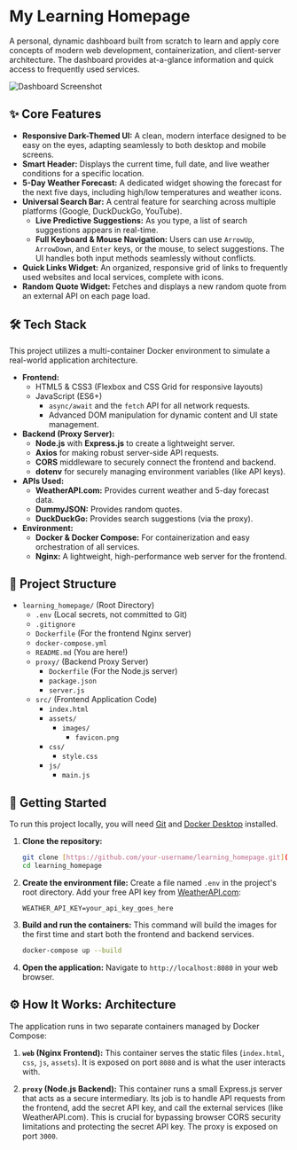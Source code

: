 # My Learning Homepage

A personal, dynamic dashboard built from scratch to learn and apply core concepts of modern web development, containerization, and client-server architecture. The dashboard provides at-a-glance information and quick access to frequently used services.

![Dashboard Screenshot](https://github.com/gazaka/learning_homepage/blob/main/src/assets/images/dashboard-screeenshot.png) <!-- You can replace this with a real screenshot of your dashboard later! -->

## ✨ Core Features

* **Responsive Dark-Themed UI:** A clean, modern interface designed to be easy on the eyes, adapting seamlessly to both desktop and mobile screens.
* **Smart Header:** Displays the current time, full date, and live weather conditions for a specific location.
* **5-Day Weather Forecast:** A dedicated widget showing the forecast for the next five days, including high/low temperatures and weather icons.
* **Universal Search Bar:** A central feature for searching across multiple platforms (Google, DuckDuckGo, YouTube).
    * **Live Predictive Suggestions:** As you type, a list of search suggestions appears in real-time.
    * **Full Keyboard & Mouse Navigation:** Users can use `ArrowUp`, `ArrowDown`, and `Enter` keys, or the mouse, to select suggestions. The UI handles both input methods seamlessly without conflicts.
* **Quick Links Widget:** An organized, responsive grid of links to frequently used websites and local services, complete with icons.
* **Random Quote Widget:** Fetches and displays a new random quote from an external API on each page load.

## 🛠️ Tech Stack

This project utilizes a multi-container Docker environment to simulate a real-world application architecture.

* **Frontend:**
    * HTML5 & CSS3 (Flexbox and CSS Grid for responsive layouts)
    * JavaScript (ES6+)
        * `async/await` and the `fetch` API for all network requests.
        * Advanced DOM manipulation for dynamic content and UI state management.
* **Backend (Proxy Server):**
    * **Node.js** with **Express.js** to create a lightweight server.
    * **Axios** for making robust server-side API requests.
    * **CORS** middleware to securely connect the frontend and backend.
    * **dotenv** for securely managing environment variables (like API keys).
* **APIs Used:**
    * **WeatherAPI.com:** Provides current weather and 5-day forecast data.
    * **DummyJSON:** Provides random quotes.
    * **DuckDuckGo:** Provides search suggestions (via the proxy).
* **Environment:**
    * **Docker & Docker Compose:** For containerization and easy orchestration of all services.
    * **Nginx:** A lightweight, high-performance web server for the frontend.

## 📂 Project Structure

* `learning_homepage/` (Root Directory)
    * `.env` (Local secrets, not committed to Git)
    * `.gitignore`
    * `Dockerfile` (For the frontend Nginx server)
    * `docker-compose.yml`
    * `README.md` (You are here!)
    * `proxy/` (Backend Proxy Server)
        * `Dockerfile` (For the Node.js server)
        * `package.json`
        * `server.js`
    * `src/` (Frontend Application Code)
        * `index.html`
        * `assets/`
            * `images/`
                * `favicon.png`
        * `css/`
            * `style.css`
        * `js/`
            * `main.js`

## 🚀 Getting Started

To run this project locally, you will need [Git](https://git-scm.com/) and [Docker Desktop](https://www.docker.com/products/docker-desktop/) installed.

1.  **Clone the repository:**
    ```bash
    git clone [https://github.com/your-username/learning_homepage.git](https://github.com/your-username/learning_homepage.git)
    cd learning_homepage
    ```

2.  **Create the environment file:**
    Create a file named `.env` in the project's root directory. Add your free API key from [WeatherAPI.com](https://www.weatherapi.com/):
    ```env
    WEATHER_API_KEY=your_api_key_goes_here
    ```

3.  **Build and run the containers:**
    This command will build the images for the first time and start both the frontend and backend services.
    ```bash
    docker-compose up --build
    ```

4.  **Open the application:**
    Navigate to `http://localhost:8080` in your web browser.

## ⚙️ How It Works: Architecture

The application runs in two separate containers managed by Docker Compose:

1.  **`web` (Nginx Frontend):** This container serves the static files (`index.html`, `css`, `js`, `assets`). It is exposed on port `8080` and is what the user interacts with.

2.  **`proxy` (Node.js Backend):** This container runs a small Express.js server that acts as a secure intermediary. Its job is to handle API requests from the frontend, add the secret API key, and call the external services (like WeatherAPI.com). This is crucial for bypassing browser CORS security limitations and protecting the secret API key. The proxy is exposed on port `3000`.

